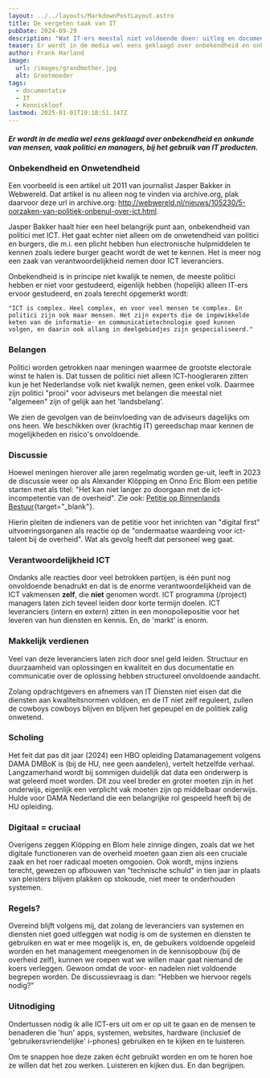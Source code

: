 ```yaml
---
layout: ../../layouts/MarkdownPostLayout.astro
title: De vergeten taak van IT
pubDate: 2024-09-29
description: "Wat IT-ers meestal niet voldoende doen: uitleg en documentatie."
teaser: Er wordt in de media wel eens geklaagd over onbekendheid en onkunde van mensen, vaak politici en managers, bij het gebruik van IT producten. Verantwoordelijkheid IT-vakmensen wordt niet genomen.
author: Frank Harland
image:
  url: /images/grandmother.jpg
  alt: Grootmoeder
tags:
  - documentatie
  - IT
  - Kenniskloof
lastmod: 2025-01-01T19:18:51.147Z
---
```

##### Er wordt in de media wel eens geklaagd over onbekendheid en onkunde van mensen, vaak politici en managers, bij het gebruik van IT producten.

### Onbekendheid en Onwetendheid
Een voorbeeld is een artikel uit 2011 van journalist Jasper Bakker in Webwereld. Dat artikel is nu alleen nog te vinden via archive.org, plak daarvoor deze url in archive.org: http://webwereld.nl/nieuws/105230/5-oorzaken-van-politiek-onbenul-over-ict.html. 

Jasper Bakker haalt hier een heel belangrijk punt aan, onbekendheid van politici met ICT. Het gaat echter niet alleen om de onwetendheid van politici en burgers, die m.i. een plicht hebben hun electronische hulpmiddelen te kennen zoals iedere burger geacht wordt de wet te kennen. Het is meer nog een zaak van verantwoordelijkheid nemen door ICT leveranciers.

Onbekendheid is in principe niet kwalijk te nemen, de meeste politici hebben er niet voor gestudeerd, eigenlijk hebben (hopelijk) alleen IT-ers ervoor gestudeerd, en zoals terecht opgemerkt wordt:

```"ICT is complex. Heel complex, en voor veel mensen te complex. En politici zijn ook maar mensen. Het zijn experts die de ingewikkelde keten van de informatie- en communicatietechnologie goed kunnen volgen, en daarin ook allang in deelgebiedjes zijn gespecialiseerd."```

### Belangen
Politici worden getrokken naar meningen waarmee de grootste electorale winst te halen is. Dat tussen de politici niet alleen ICT-hoogleraren zitten kun je het Nederlandse volk niet kwalijk nemen, geen enkel volk. Daarmee zijn politici "prooi" voor adviseurs met belangen die meestal niet "algemeen" zijn of gelijk aan het 'landsbelang'. 

We zien de gevolgen van de beïnvloeding van de adviseurs dagelijks om ons heen. We beschikken over (krachtig IT) gereedschap maar kennen de mogelijkheden en risico's onvoldoende.

### Discussie
Hoewel meningen hierover alle jaren regelmatig worden ge-uit, leeft in 2023 de discussie weer op als Alexander Klöpping en Onno Eric Blom een petitie starten met als titel: "Het kan niet langer zo doorgaan met de ict-incompetentie van de overheid". Zie ook: [Petitie op Binnenlands Bestuur](https://www.binnenlandsbestuur.nl/digitaal/herprogrammeer-de-overheid-ontvangt-bijval-en-kritiek){target="_blank"}.

Hierin pleiten de indieners van de petitie voor het inrichten van "digital first" uitvoeringsorganen als reactie op de "ondermaatse waardeing voor ict-talent bij de overheid". Wat als gevolg heeft dat personeel weg gaat.

### Verantwoordelijkheid ICT
Ondanks alle reacties door veel betrokken partijen, is één punt nog onvoldoende benadrukt en dat is de enorme verantwoordelijkheid van de ICT vakmensen **zelf**, die **niet** genomen wordt. ICT programma (/project) managers laten zich teveel leiden door korte termijn doelen. ICT leveranciers (intern en extern) zitten in een monopoliepositie voor het leveren van hun diensten en kennis. En, de 'markt' is enorm.

### Makkelijk verdienen
Veel van deze leveranciers laten zich door snel geld leiden. Structuur en duurzaamheid van oplossingen en kwaliteit en dus documentatie en communicatie over de oplossing hebben structureel onvoldoende aandacht.

Zolang opdrachtgevers en afnemers van IT Diensten niet eisen dat die diensten aan kwaliteitsnormen voldoen, en de IT niet zelf reguleert, zullen de cowboys cowboys blijven en blijven het gepeupel en de politiek zalig onwetend.

### Scholing
Het feit dat pas dit jaar (2024) een HBO opleiding Datamanagement volgens DAMA DMBoK is (bij de HU, nee geen aandelen), vertelt hetzelfde verhaal. Langzamerhand wordt bij sommigen duidelijk dat data een onderwerp is wat geleerd moet worden. Dit zou veel breder en groter moeten zijn in het onderwijs, eigenlijk een verplicht vak moeten zijn op middelbaar onderwijs. Hulde voor DAMA Nederland die een belangrijke rol gespeeld heeft bij de HU opleiding.

### Digitaal = cruciaal
Overigens zeggen Klöpping en Blom hele zinnige dingen, zoals dat we het digitale functioneren van de overheid moeten gaan zien als een cruciale zaak en het roer radicaal moeten omgooien.
Ook wordt, mijns inziens terecht, gewezen op afbouwen van "technische schuld" in tien jaar in plaats van pleisters blijven plakken op stokoude, niet meer te onderhouden systemen.

### Regels?
Overeind blijft volgens mij, dat zolang de leveranciers van systemen en diensten niet goed uitleggen wat nodig is om de systemen en diensten te gebruiken en wat er mee mogelijk is, en, de gebuikers voldoende opgeleid worden en het management meegenomen in de kennisopbouw (bij de overheid zelf), kunnen we roepen wat we willen maar gaat niemand de koers verleggen. Gewoon omdat de voor- en nadelen niet voldoende begrepen worden. De discussievraag is dan: "Hebben we hiervoor regels nodig?"

### Uitnodiging
Ondertussen nodig ik alle ICT-ers uit om er op uit te gaan en de mensen te benaderen die 'hun' apps, systemen, websites, hardware (inclusief de 'gebruikersvriendelijke' i-phones) gebruiken en te kijken en te luisteren. 

Om te snappen hoe deze zaken écht gebruikt worden en om te horen hoe ze wíllen dat het zou werken. Luisteren en kijken dus. En dan begrijpen. 